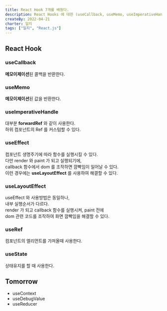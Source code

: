 ```yaml
---
title: React Hook 7개를 배웠다.
description: React Hooks 에 대한 (useCallback, useMemo, useImperativeHandle, useEffect, useLayoutEffect, useRef, useState) 에 대해 공부했다.
createBy: 2022-04-21
charter: 일지
tags: ["일지", "React.js"]
---
```


## React Hook

### useCallback

**메모이제이션**된 콜백을 반환한다.

### useMemo

**메모이제이션**된 값을 반환한다.

### useImperativeHandle

대부분 **forwardRef** 와 같이 사용한다.  
하위 컴포넌트의 Ref 를 커스텀할 수 있다.

### useEffect

컴포넌트 생명주기에 따라 함수를 실행시킬 수 있다.  
다만 render 와 paint 가 되고 실행되기에,  
callback 함수에서 dom 를 조작하면 깜빡임이 일어날 수 있다.  
이런 경우에는 **useLayoutEffect** 를 사용하여 해결할 수 있다.

### useLayoutEffect

useEffect 와 사용방법은 동일하나,  
내부 실행순서가 다르다.  
render 가 되고 callback 함수를 실행시켜, paint 전에  
dom 관련 코드를 조작하여 화면 깜빡임을 해결할 수 있다.

### useRef

컴포넌트의 엘리먼트를 가져올때 사용한다.

### useState

상태유지를 할 때 사용한다.

## Tomorrow

-   useContext
-   useDebugValue
-   useReducer
